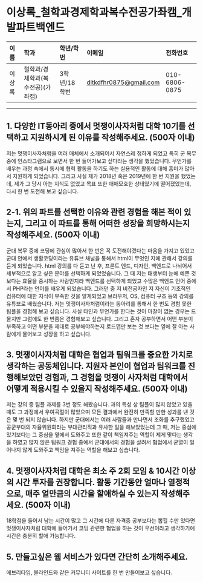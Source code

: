 # 이상록_철학과경제학과복수전공가좌캠_개발파트백엔드

|이름|학과|학년/학번|이메일|전화번호
|:-|:-|:-|:-|:-|
|이상록|철학과/경제학과(복수전공)(가좌캠)|3학년/18학번|dltkdfhr0875@gmail.com|010-6806-0875|

---
## 1. 다양한 IT동아리 중에서 멋쟁이사자처럼 대학 10기를 선택하고 지원하시게 된 이유를 작성해주세요. (500자 이내)
저는 멋쟁이사자처럼을 여러 매체에서 소개되어서 자연스레 접하게 되었고 특히 군 복무 중에 
 인스타그램으로 보면서 한 번 들어가보고 싶다라는 생각을 했었습니다. 무언가를 배우는 과정 속에서 동시에 협력 활동을 하기도 하는 실용적인 활동에 대해 흥미가 많아서 지원하게 되었습니다. 그리고 사실 제가 2018년 혹은 2019년에 한 번 지원을 했었는데, 제가 그 당시 아는 지식도 없었고 목표 또한 애매모호한 상태였기에 떨어졌었는데, 다시 한 번 도전해 보고 싶습니다.

## 2-1. 위의 파트를 선택한 이유와 관련 경험을 해본 적이 있는지, 그리고 이 파트를 통해 어떠한 성장을 희망하시는지 작성해주세요. (500자 이내)
군대 복무 중에 코딩에 관심이 많아서 한 번은 꼭 도전해야겠다는 마음을 가지고 있었고 군대 안에서 생활코딩이라는 유튜브 채널을 통해서 html이 무엇인 지에 관해서 강의를 듣게 되었습니다. html 강의를 다 듣고 난 후, 프론트 엔드, 디자인, 백엔드로 나뉘어서 세부적으로 알고 싶은 분야를 선택하게 되었었습니다. 그 때 저는 태생부터 눈에 예쁜 것 보다는 효율을 중시하는 사람인지라 백엔드를 선택하게 되었고 수많은 백엔드 언어 중에서 PHP라는 언어를 배우게 되었습니다. 그러던 중 저 비전공자인 저 자신이 기초적인 컴퓨터에 대한 지식이 부족한 것을 알게되었고 브라우저, OS, 컴퓨터 구조 등의 강의를 유튜브로 배웠습니다. 저는 멋쟁이사자처럼이라는 동아리를 통해서 한 번도 경험 못한 팀플을 경험해 보고 싶습니다. 사실 타인과 무언가를 한다는 것이 마찰이 없는 경우는 드물지만 그럼에도 한 번쯤은 경험해보고 싶습니다. 그리고 혼자 공부하면서 어떤 부분이 부족하고 어떤 부분을 제대로 공부해야하는지 로드맵만 보는 것 보다는 옆에 잘 아는 사람에게 물어보고 성장을 하고 싶습니다.

## 3. 멋쟁이사자처럼 대학은 협업과 팀워크를 중요한 가치로 생각하는 공동체입니다. 지원자 본인이 협업과 팀워크를 진행해보았던 경험과, 그 경험을 멋쟁이 사자처럼 대학에서 어떻게 적용시킬 수 있을지 작성해주세요. (500자 이내)
저는 강의 중 팀플 과제를 3번 정도 해봤습니다. 과의 특성 상 팀플이 많지 않았고 있을 때도 그 과정에서 우여곡절이 많았으며 모든 결과에서 완전히 만족할 만한 성과를 낸 것은 몇 번 되지 않습니다. 하지만 군대에서는 여러 사람들과 만나면서 조화를 추구했었고 공군부대의 자율위원회라는 부대관리직과 유사한 일을 해보았었는데 그 때, 저는 중심에 있기보다는 그 중심을 옆에서 도와주고 또한 같이 책임져주는 역할이 제게 맞다는 생각을 하였고 많지 않은 팀워크 경험 중에서 군대에서의 경험을 살려서 협업에서 균열이 일어나지 않게 도와주고 책임을 져주는 역할을 해보고 싶습니다.

## 4. 멋쟁이사자처럼 대학은 최소 주 2회 모임 & 10시간 이상의 시간 투자를 권장합니다. 활동 기간동안 얼마나 열정적으로, 매주 얼만큼의 시간을 할애하실 수 있는지 작성해주세요. (500자 이내)
18학점을 들어서 남는 시간이 많고 그 시간에 다른 자격증 공부보다는 뽑힐 수만 있다면 멋쟁이사자처럼 대학에 들어가서 코딩 관련한 협업을 하는 것이 우선이라고 생각하기에 시간은 충분히 할애 가능합니다.

## 5. 만들고싶은 웹 서비스가 있다면 간단히 소개해주세요.
에브리타임, 블라인드와 같은 커뮤니티 사이트를 한 번 만들어보고 싶습니다.

